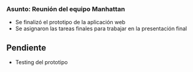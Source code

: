 ### Asunto: Reunión del equipo Manhattan
- Se finalizó el prototipo de la aplicación web 
- Se asignaron las tareas finales para trabajar en la presentación final 

## Pendiente 
- Testing del prototipo 
